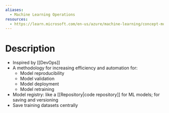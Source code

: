 ```yaml
---
aliases:
  - Machine Learning Operations
resources:
  - https://learn.microsoft.com/en-us/azure/machine-learning/concept-model-management-and-deployment
---
```

# Description
- Inspired by [[DevOps]]
- A methodology for increasing efficiency and automation for:
	- Model reproducibility
	- Model validation
	- Model deployment
	- Model retraining
- Model registry: like a [[Repository|code repository]] for ML models; for saving and versioning
- Save training datasets centrally
